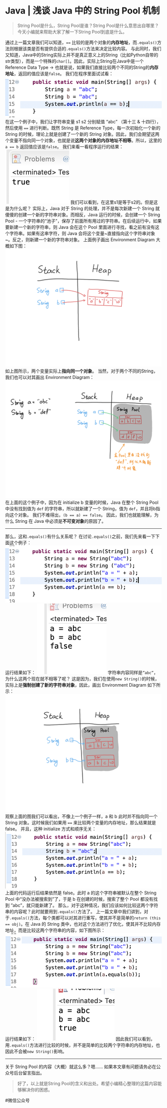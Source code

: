 # Java | 浅谈 Java 中的 String Pool 机制
> String Pool是什么，String Pool是谁？String Pool是什么意思出自哪里？ 今天小编就来帮助大家了解一下String Pool到底是什么。  

通过上一篇文章我们可以知道，`==` 比较的是两个对象的**内存地址**，而`.equals()`方法则根据该类是否有提供合适的`.equals()`方法来决定比较内容。
与此同时，我们又知道，Java中的String实际上并不是真正意义上的String（比如Python自带的str类型），而是一个特殊的`char[]`。因此，实际上String在Java中是一个Reference Data Type -> 也就是说，如果我们直接比较两个不同的String的**内存地址**，返回的值应该是`false`。
我们在程序里面试试看：
![](Java%20%7C%20%E6%B5%85%E8%B0%88%20Java%20%E4%B8%AD%E7%9A%84%20String%20Pool%20%E6%9C%BA%E5%88%B6/A07B6A36-91EA-4035-A5BF-D06B2F243211.png)
在这一个例子中，我们让字符串变量 s1 s2 分别赋值 “abc” （第十三 & 十四行），然后使用 `==` 进行判断。既然 String 是 Reference Type，每一次初始化一个新的 String 的时候，理论上就是创建了一个新的 String 对象。因此，我们会期望这两个变量不指向同一个对象，也就是说**这两个对象的内存地址不相等**。所以，这里的 `a == b` 返回值应该是`false`。
我们来看一看程序运行的结果：
![](Java%20%7C%20%E6%B5%85%E8%B0%88%20Java%20%E4%B8%AD%E7%9A%84%20String%20Pool%20%E6%9C%BA%E5%88%B6/BB64C72B-C125-4AAD-B3E8-446C38C81C39.png)
我们可以看到，在这里s1是等于s2的。但是这是为什么呢？
实际上，Java 对于 String 的处理，并不是每次新建一个 String 就傻傻的创建一个新的字符串对象。而相反，Java 运行的时候，会创建一个 String Pool - 一个字符串的“池子”，保存了前面所有用过的字符串。在后续运行中，如果要新建一个新的字符串，则 Java 会在这个 Pool 里面进行寻找，看之前有没有这个字符串。如果有这串字符，则 Java 会将这个变量~直接指向这个字符串对象~。反之，则新建一个新的字符串对象。
上面例子画出 Environment Diagram 大概如下图：
![](Java%20%7C%20%E6%B5%85%E8%B0%88%20Java%20%E4%B8%AD%E7%9A%84%20String%20Pool%20%E6%9C%BA%E5%88%B6/bear_sketch@2x.png)
如上图所示，两个变量实际上**指向同一个对象**。
当然，对于两个不同的String，我们也可以对其画出 Environment Diagram：
![](Java%20%7C%20%E6%B5%85%E8%B0%88%20Java%20%E4%B8%AD%E7%9A%84%20String%20Pool%20%E6%9C%BA%E5%88%B6/bear_sketch@2x%202.png)
在上面的这个例子中，因为在 initialize b 变量的时候，Java 在整个 String Pool 中没有找到值为 `def` 的字符串，所以就新建了一个 String，值为 `def`，并且将b指向这个对象。
我们不难得出，`(b == a) == false`。
因此，我们也就能理解，为什么 String 在 Java 中必须是**不可变对象**的原因了。
- - - -
那么，这和`.equals()`有什么关系呢？
在讨论`.equals()`之前，我们先来看一下下面这个例子：
![](Java%20%7C%20%E6%B5%85%E8%B0%88%20Java%20%E4%B8%AD%E7%9A%84%20String%20Pool%20%E6%9C%BA%E5%88%B6/8504F7F3-2F33-4062-B6CE-37AB76412FE7.png)
运行结果如下：
![](Java%20%7C%20%E6%B5%85%E8%B0%88%20Java%20%E4%B8%AD%E7%9A%84%20String%20Pool%20%E6%9C%BA%E5%88%B6/5090D11A-28EB-4A64-B9DD-61C0C95D9A54.png)
字符串内容同样是`”abc”`，为什么这两个现在就不相等了呢？
这是因为，我们在使用`new String()`的时候，实际上是**强制创建了新的字符串对象**，因此，画出 Environment Diagram 如下所示：
![](Java%20%7C%20%E6%B5%85%E8%B0%88%20Java%20%E4%B8%AD%E7%9A%84%20String%20Pool%20%E6%9C%BA%E5%88%B6/bear_sketch@2x%203.png)
观察上面的图我们可以看出，不像上一个例子一样，a 和 b 此时并不指向同一个 String 对象。这时候我们如果用 `==` 来比较两个变量的内存地址，那么结果就是 false。
并且，这种 initialize 方式和顺序无关：
![](Java%20%7C%20%E6%B5%85%E8%B0%88%20Java%20%E4%B8%AD%E7%9A%84%20String%20Pool%20%E6%9C%BA%E5%88%B6/1E7E22A2-76E3-4963-A787-AAA47709CE85.png)
上面的代码运行后结果依然是 false。此时 a 的这个字符串被默认在整个 String Pool 中“没办法被搜索到”了，于是 b 在创建的时候，搜索了整个 Pool 都没有找到 ”abc”，就只能新建了。
那么，对于这种情况，我们应该如何比较这两个字符串的内容呢？此时就要用到`.equals()`方法了。
上一篇文章中我们讲到，对于`.equals()`方法，每个类都可以对其进行重写，使其并不是简单的`return (this == obj)`。在 Java 的 String 类中，也对这个方法进行了优化，使其并不比较内存地址，而是比较这两个字符串的内容，如下图所示：
![](Java%20%7C%20%E6%B5%85%E8%B0%88%20Java%20%E4%B8%AD%E7%9A%84%20String%20Pool%20%E6%9C%BA%E5%88%B6/BCAA25E5-FB9C-40F4-A57E-197EBFA85318.png)
运行结果如下：
![](Java%20%7C%20%E6%B5%85%E8%B0%88%20Java%20%E4%B8%AD%E7%9A%84%20String%20Pool%20%E6%9C%BA%E5%88%B6/81A759E7-825A-4E9C-847D-85E7B16DBB57.png)
因此我们可以看到，用`.equals()`方法进行比较的时候，并不是简单的比较两个字符串的内存地址，也因此不会被`new String()`影响。
- - - -
关于 String Pool 的内容（大概）就这么多？嗯……
如果本文章有问题请务必在公众号后台留言指出。

> 好了，以上就是String Pool的含义和出处。希望小编精心整理的这篇内容能够解决你的困惑。  


#微信公众号